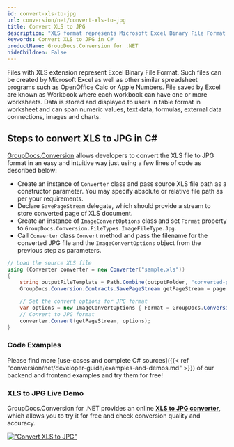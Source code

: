 ```yaml
---
id: convert-xls-to-jpg
url: conversion/net/convert-xls-to-jpg
title: Convert XLS to JPG
description: "XLS format represents Microsoft Excel Binary File Format with .xls extension. Learn how to convert XLS to JPG file programmatically in C# language using GroupDocs.Conversion for .NET library."
keywords: Convert XLS to JPG in C#
productName: GroupDocs.Conversion for .NET
hideChildren: False
---
```


Files with XLS extension represent Excel Binary File Format. Such files can be created by Microsoft Excel as well as other similar spreadsheet programs such as OpenOffice Calc or Apple Numbers. File saved by Excel are known as Workbook where each workbook can have one or more worksheets. Data is stored and displayed to users in table format in worksheet and can span numeric values, text data, formulas, external data connections, images and charts.

## Steps to convert XLS to JPG in C#

[GroupDocs.Conversion](https://products.groupdocs.com/conversion/net) allows developers to convert the XLS file to JPG format in an easy and intuitive way just using a few lines of code as described below:

* Create an instance of `Converter` class and pass source XLS file path as a constructor parameter. You may specify absolute or relative file path as per your requirements. 
* Declare `SavePageStream` delegate, which should provide a stream to store converted page of XLS document.
* Create an instance of `ImageConvertOptions` class and set `Format` property to `GroupDocs.Conversion.FileTypes.ImageFileType.Jpg`.
* Call `Converter` class `Convert` method and pass the filename for the converted JPG file and the `ImageConvertOptions` object from the previous step as parameters.

```csharp
// Load the source XLS file
using (Converter converter = new Converter("sample.xls"))
{
    string outputFileTemplate = Path.Combine(outputFolder, "converted-page-{0}.jpg");
    GroupDocs.Conversion.Contracts.SavePageStream getPageStream = page => new FileStream(string.Format(outputFileTemplate, page), FileMode.Create);

    // Set the convert options for JPG format
    var options = new ImageConvertOptions { Format = GroupDocs.Conversion.FileTypes.ImageFileType.Jpg };   
    // Convert to JPG format
    converter.Convert(getPageStream, options);
}
```

### Code Examples

Please find more [use-cases and complete C# sources]({{< ref "conversion/net/developer-guide/examples-and-demos.md" >}}) of our backend and frontend examples and try them for free!

### XLS to JPG Live Demo

GroupDocs.Conversion for .NET provides an online [**XLS to JPG converter**](https://products.groupdocs.app/conversion/xls-to-jpg), which allows you to try it for free and check conversion quality and accuracy.

[!["Convert XLS to JPG"](conversion/net/images/convert-to-jpg/convert-xls-to-jpg.png)](https://products.groupdocs.app/conversion/xls-to-jpg)